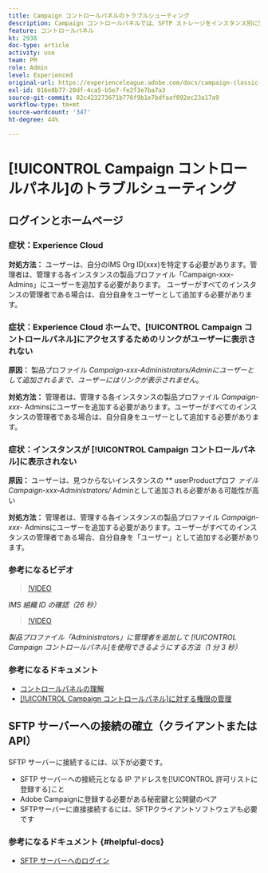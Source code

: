 ```yaml
---
title: Campaign コントロールパネルのトラブルシューティング
description: Campaign コントロールパネルでは、SFTP ストレージをインスタンス別に監視および管理したり、IP アドレスを許可リストに登録したりできます。
feature: コントロールパネル
kt: 2938
doc-type: article
activity: use
team: PM
role: Admin
level: Experienced
original-url: https://experienceleague.adobe.com/docs/campaign-classic-learn/tutorials/administrating/control-panel-acc/trouble-shooting.html
exl-id: 016e8b77-20df-4ca5-b5e7-fe2f3e7ba7a3
source-git-commit: 82c423273671b776f9b1e7bdfaaf092ec23a17a9
workflow-type: tm+mt
source-wordcount: '347'
ht-degree: 44%

---
```


# [!UICONTROL Campaign コントロールパネル]のトラブルシューティング

## ログインとホームページ

### 症状：Experience Cloud

**対処方法：**
ユーザーは、自分のIMS Org ID(xxx)を特定する必要があります。管理者は、管理する各インスタンスの製品プロファイル「Campaign-xxx-Admins」にユーザーを追加する必要があります。 ユーザーがすべてのインスタンスの管理者である場合は、自分自身をユーザーとして追加する必要があります。

### 症状：Experience Cloud ホームで、[!UICONTROL Campaign コントロールパネル]にアクセスするためのリンクがユーザーに表示されない

**原因：**
製品プロファイル _Campaign-xxx-Administrators/Adminにユーザーとして追加されるまで、ユーザーにはリンクが表示されません_。

**対処方法：**
管理者は、管理する各インスタンスの製品プロファイル _Campaign-xxx-_  Adminsにユーザーを追加する必要があります。ユーザーがすべてのインスタンスの管理者である場合は、自分自身をユーザーとして追加する必要があります。

### 症状：インスタンスが [!UICONTROL Campaign コントロールパネル]に表示されない

**原因：**
ユーザーは、見つからないインスタンスの ** userProductプロフ _ァイルCampaign-xxx-Administrators/_ Adminとして追加される必要がある可能性が高い

**対処方法：**
管理者は、管理する各インスタンスの製品プロファイル _Campaign-xxx-_  Adminsにユーザーを追加する必要があります。ユーザーがすべてのインスタンスの管理者である場合、自分自身を「ユーザー」として追加する必要があります。

### 参考になるビデオ

>[!VIDEO](https://video.tv.adobe.com/v/27183?quality=12)

*IMS 組織 ID の確認（26 秒）*

>[!VIDEO](https://video.tv.adobe.com/v/27147?quality=12)

*製品プロファイル「Administrators」に管理者を追加して [!UICONTROL Campaign コントロールパネル]を使用できるようにする方法（1 分 3 秒）*

### 参考になるドキュメント

* [コントロールパネルの理解](https://experienceleague.adobe.com/docs/control-panel/using/control-panel-home.html?lang=ja)
* [[!UICONTROL Campaign コントロールパネル]に対する権限の管理](https://experienceleague.adobe.com/docs/control-panel/using/control-panel-home.html?lang=en)

## SFTP サーバーへの接続の確立（クライアントまたは API）

SFTP サーバーに接続するには、以下が必要です。

* SFTP サーバーへの接続元となる IP アドレスを[!UICONTROL 許可リストに登録する]こと
* Adobe Campaignに登録する必要がある秘密鍵と公開鍵のペア
* SFTPサーバーに直接接続するには、SFTPクライアントソフトウェアも必要です

### 参考になるドキュメント {#helpful-docs}

* [SFTP サーバーへのログイン](https://experienceleague.adobe.com/docs/control-panel/using/control-panel-home.html?lang=en)
